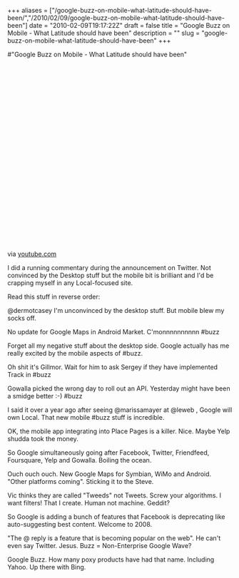 +++
aliases = ["/google-buzz-on-mobile-what-latitude-should-have-been/","/2010/02/09/google-buzz-on-mobile-what-latitude-should-have-been"]
date = "2010-02-09T19:17:22Z"
draft = false
title = "Google Buzz on Mobile - What Latitude should have been"
description = ""
slug = "google-buzz-on-mobile-what-latitude-should-have-been"
+++

#"Google Buzz on Mobile - What Latitude should have been"


 <div class="posterous_bookmarklet_entry">
 <object height="417" width="500"><param name="movie" value="http://www.youtube.com/v/yi50KlsCBio&hl=en&fs=1" /><param name="wmode" value="window" /><param name="allowFullScreen" value="true" /><param name="allowscriptaccess" value="always" /><embed allowfullscreen="true" src="http://www.youtube.com/v/yi50KlsCBio&hl=en&fs=1" wmode="window" allowscriptaccess="always" type="application/x-shockwave-flash" height="417" width="500"></embed></object>

<div class="posterous_quote_citation">via <a href="http://www.youtube.com/watch?v=yi50KlsCBio&amp;feature=player_embedded">youtube.com</a></div>
 <p>I did a running commentary during the announcement on Twitter. Not convinced by the Desktop stuff but the mobile bit is brilliant and I'd be crapping myself in any Local-focused site.
</p><p>Read this stuff in reverse order:
</p><p>@dermotcasey I'm unconvinced by the desktop stuff. But mobile blew my socks off.
</p><p>No update for Google Maps in Android Market. C'monnnnnnnnnn #buzz
</p><p>Forget all my negative stuff about the desktop side. Google actually has me really excited by the mobile aspects of #buzz.
</p><p>Oh shit it's Gillmor. Wait for him to ask Sergey if they have implemented Track in #buzz
</p><p>Gowalla picked the wrong day to roll out an API. Yesterday might have been a smidge better :-) #buzz
</p><p>I said it over a year ago after seeing @marissamayer at @leweb , Google will own Local. That new mobile #buzz stuff is incredible.
</p><p>OK, the mobile app integrating into Place Pages is a killer. Nice. Maybe Yelp shudda took the money.
</p><p>So Google simultaneously going after Facebook, Twitter, Friendfeed, Foursquare, Yelp and Gowalla. Boiling the ocean.
</p><p>Ouch ouch ouch. New Google Maps for Symbian, WiMo and Android. "Other platforms coming". Sticking it to the Steve.
</p><p>Vic thinks they are called "Tweeds" not Tweets. Screw your algorithms. I want filters! That I create. Human not machine. Geddit?
</p><p>So Google is adding a bunch of features that Facebook is deprecating like auto-suggesting best content. Welcome to 2008.
</p><p>"The @ reply is a feature that is becoming popular on the web". He can't even say Twitter. Jesus. Buzz = Non-Enterprise Google Wave?
</p><p>Google Buzz. How many poxy products have had that name. Including Yahoo. Up there with Bing.</p></div>
 